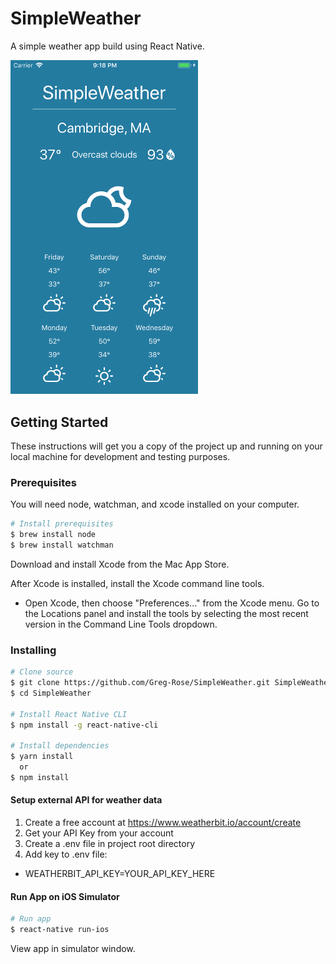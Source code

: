 # SimpleWeather

A simple weather app build using React Native.

<img src="SimpleWeather screenshot.png" alt="Demo screenshot" style="width: 300px;"/>

## Getting Started

These instructions will get you a copy of the project up and running on your local machine for development and testing purposes.

### Prerequisites

You will need node, watchman, and xcode installed on your computer.

```bash
# Install prerequisites
$ brew install node
$ brew install watchman
```
Download and install Xcode from the Mac App Store.

After Xcode is installed, install the Xcode command line tools.
  * Open Xcode, then choose "Preferences..." from the Xcode menu. Go to the Locations panel and install the tools by selecting the most recent version in the Command Line Tools dropdown.

### Installing

```bash
# Clone source
$ git clone https://github.com/Greg-Rose/SimpleWeather.git SimpleWeather
$ cd SimpleWeather

# Install React Native CLI
$ npm install -g react-native-cli

# Install dependencies
$ yarn install
  or
$ npm install

```

#### Setup external API for weather data

1. Create a free account at https://www.weatherbit.io/account/create
2. Get your API Key from your account
3. Create a .env file in project root directory
4. Add key to .env file:
  * WEATHERBIT_API_KEY=YOUR_API_KEY_HERE

#### Run App on iOS Simulator

```bash
# Run app
$ react-native run-ios
```

View app in simulator window.
